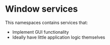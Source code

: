 ﻿# Window services

This namespaces contains services that:

* Implement GUI functionality
* Ideally have little application logic themselves